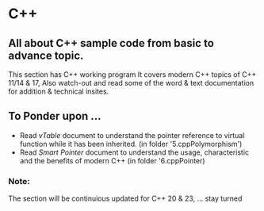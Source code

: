 # C++

## All about C++ sample code from basic to advance topic.

This section has C++ working program 
It covers modern C++ topics of C++ 11/14 & 17, 
Also watch-out and read some of the word & text documentation for addition & technical insites.

## To Ponder upon ...
- Read _vTable_ document to understand the pointer reference to virtual function while it has been inherited. (in folder '5.cppPolymorphism')
- Read _Smart Pointer_ document to understand the usage, characteristic and the benefits of modern C++ (in folder '6.cppPointer)

### Note:
The section will be continuious updated for C++ 20 & 23, ... stay turned
